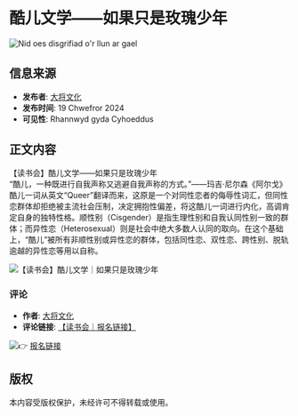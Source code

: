 # 酷儿文学——如果只是玫瑰少年

![Nid oes disgrifiad o'r llun ar gael](https://scontent-sjc3-1.xx.fbcdn.net/v/t39.30808-6/428655603_1013443353608015_3143292903206374525_n.jpg?_nc_cat=101&ccb=1-7&_nc_sid=127cfc&_nc_ohc=s5Gld5z1Q0MQ7kNvgHjYpyD&_nc_zt=23&_nc_ht=scontent-sjc3-1.xx&_nc_gid=AupFOH77rEWkRjHK7q8UmXT&oh=00_AYALbqMxKLVBBur__u2PxWkrucnM6Vjq_3KnbzcHkoLnmg&oe=678BEA8B)

## 信息来源
- **发布者**: [大将文化](https://www.facebook.com/MentorPublishing?__tn__=-UC*F)
- **发布时间**: 19 Chwefror 2024
- **可见性**: Rhannwyd gyda Cyhoeddus

## 正文内容
【读书会】酷儿文学——如果只是玫瑰少年  
“酷儿，一种既进行自我声称又逃避自我声称的方式。”——玛吉·尼尔森《阿尔戈》  
酷儿一词从英文“Queer”翻译而来，这原是一个对同性恋者的侮辱性词汇，但同性恋群体却拒绝被主流社会压制，决定拥抱性偏差，将这酷儿一词进行内化，高调肯定自身的独特性格。顺性别（Cisgender）是指生理性别和自我认同性别一致的群体；而异性恋（Heterosexual）则是社会中绝大多数人认同的取向。在这个基础上，“酷儿”被所有非顺性别或异性恋的群体，包括同性恋、双性恋、跨性别、脱轨逾越的异性恋等用以自称。

![【读书会】酷儿文学｜如果只是玫瑰少年](https://external-sjc3-1.xx.fbcdn.net/emg1/v/t13/12050839177609337274?url=https%3A%2F%2Flh4.googleusercontent.com%2FvitztusBd8oN8mQo1KAIP3tw1l21HZAO-Fk1WRnDJu4Dbf9hkSrbD1egoCg8Aolj0pyDBStFknQ%3Dw1200-h630-p&fb_obo=1&utld=googleusercontent.com&stp=c0.5000x0.5000f_dst-emg0_p98x98_q75_tt6&ccb=13-1&oh=06_Q399FUPycD0JS9YdhEM5G0BaonSIyLr7BuzOjXZ5t2agxSo&oe=678812B1&_nc_sid=fe7c6c)

### 评论
- **作者**: [大将文化](https://www.facebook.com/MentorPublishing?comment_id=Y29tbWVudDoxMDEzMzkxNzczNjEzMTczXzE4ODYyNjMxMjg0OTM4Njg%3D&__tn__=R*F)
- **评论链接**: [【读书会｜报名链接】](https://forms.gle/WGVSMoLiWCQ19cX59)

![👉](https://static.xx.fbcdn.net/images/emoji.php/v9/t51/1/16/1f449.png) [报名链接](https://forms.gle/WGVSMoLiWCQ19cX59)

## 版权
本内容受版权保护，未经许可不得转载或使用。